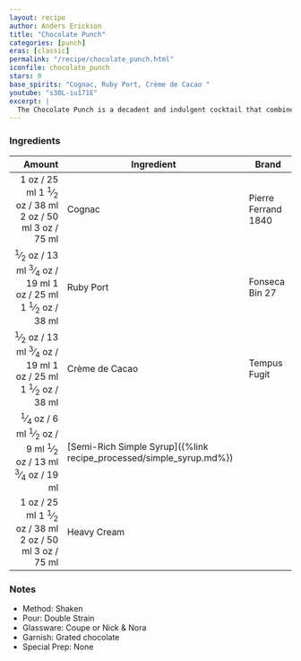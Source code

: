 ```yaml
---
layout: recipe
author: Anders Erickson
title: "Chocolate Punch"
categories: [punch]
eras: [classic]
permalink: "/recipe/chocolate_punch.html"
iconfile: chocolate_punch
stars: 0
base_spirits: "Cognac, Ruby Port, Crème de Cacao "
youtube: "s30L-iu171E"
excerpt: |
  The Chocolate Punch is a decadent and indulgent cocktail that combines the rich flavors of brandy, port, and dark crème de cacao.
---
```


### Ingredients

|  Amount | Ingredient                                                | Brand               |
| ------: | --------------------------------------------------------- | ------------------- |
|    <span class="onex active">1 oz  / 25 ml</span> <span class="onehalfx">1 <sup>1</sup>&frasl;<sub>2</sub> oz  / 38 ml</span> <span class="twox">2 oz  / 50 ml</span> <span class="threex">3 oz  / 75 ml</span>| Cognac                                                    | Pierre Ferrand 1840 |
|  <span class="onex active"> <sup>1</sup>&frasl;<sub>2</sub> oz  / 13 ml</span> <span class="onehalfx"> <sup>3</sup>&frasl;<sub>4</sub> oz  / 19 ml</span> <span class="twox">1 oz  / 25 ml</span> <span class="threex">1 <sup>1</sup>&frasl;<sub>2</sub> oz  / 38 ml</span>| Ruby Port                                                 | Fonseca Bin 27      |
|  <span class="onex active"> <sup>1</sup>&frasl;<sub>2</sub> oz  / 13 ml</span> <span class="onehalfx"> <sup>3</sup>&frasl;<sub>4</sub> oz  / 19 ml</span> <span class="twox">1 oz  / 25 ml</span> <span class="threex">1 <sup>1</sup>&frasl;<sub>2</sub> oz  / 38 ml</span>| Crème de Cacao                                            | Tempus Fugit        |
| <span class="onex active"> <sup>1</sup>&frasl;<sub>4</sub> oz  / 6 ml</span> <span class="onehalfx"> <sup>1</sup>&frasl;<sub>2</sub> oz  / 9 ml</span> <span class="twox"> <sup>1</sup>&frasl;<sub>2</sub> oz  / 13 ml</span> <span class="threex"> <sup>3</sup>&frasl;<sub>4</sub> oz  / 19 ml</span>| [Semi-Rich Simple Syrup]({%link recipe_processed/simple_syrup.md%}) |
|    <span class="onex active">1 oz  / 25 ml</span> <span class="onehalfx">1 <sup>1</sup>&frasl;<sub>2</sub> oz  / 38 ml</span> <span class="twox">2 oz  / 50 ml</span> <span class="threex">3 oz  / 75 ml</span>| Heavy Cream                                               |

### Notes

- Method: Shaken
- Pour: Double Strain
- Glassware: Coupe or Nick & Nora
- Garnish: Grated chocolate
- Special Prep: None

    
<script type="application/ld+json">
{
  "@context": "https://schema.org",
  "@type": "Recipe",
  "author": "{{ page.author }}",
  "description": "{{ page.excerpt | strip_html | replace: '"', "'" }}",
  "image": "{% for ingredient in site.data[page.iconfile].images.ingredient limit: 1 %}{{ ingredient.url }}{% endfor %}",
  "recipeIngredient": [
    "   1 oz Cognac                                                   ",
  " 0.5 oz Ruby Port                                                ",
  " 0.5 oz Crème de Cacao                                           ",
  "0.25 oz Semi-Rich Simple Syrup",
  "   1 oz Heavy Cream                                              "],
  "name": "{{ page.title }}",
  "recipeInstructions": "
- Method: Shaken
- Pour: Double Strain
- Glassware: Coupe or Nick & Nora
- Garnish: Grated chocolate
- Special Prep: None
",
  "recipeYield": "1 cocktail"
}
</script>

    